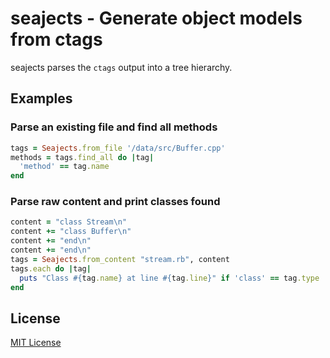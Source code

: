 # seajects - Generate object models from ctags

seajects parses the `ctags` output into a tree hierarchy.

## Examples

### Parse an existing file and find all methods

```ruby
tags = Seajects.from_file '/data/src/Buffer.cpp'
methods = tags.find_all do |tag|
  'method' == tag.name
end
```

### Parse raw content and print classes found

```ruby
content = "class Stream\n"
content += "class Buffer\n"
content += "end\n"
content += "end\n"
tags = Seajects.from_content "stream.rb", content
tags.each do |tag|
  puts "Class #{tag.name} at line #{tag.line}" if 'class' == tag.type
end
```

## License

[MIT License](http://www.opensource.org/licenses/mit-license.php)

